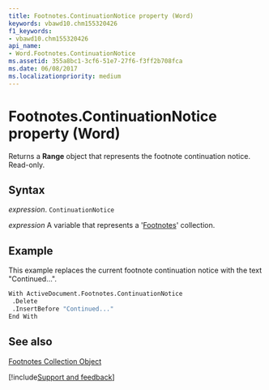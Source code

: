```yaml
---
title: Footnotes.ContinuationNotice property (Word)
keywords: vbawd10.chm155320426
f1_keywords:
- vbawd10.chm155320426
api_name:
- Word.Footnotes.ContinuationNotice
ms.assetid: 355a8bc1-3cf6-51e7-27f6-f3ff2b708fca
ms.date: 06/08/2017
ms.localizationpriority: medium
---
```



# Footnotes.ContinuationNotice property (Word)

Returns a **Range** object that represents the footnote continuation notice. Read-only.


## Syntax

_expression_. `ContinuationNotice`

_expression_ A variable that represents a '[Footnotes](Word.footnotes.md)' collection.


## Example

This example replaces the current footnote continuation notice with the text "Continued...".


```vb
With ActiveDocument.Footnotes.ContinuationNotice 
 .Delete 
 .InsertBefore "Continued..." 
End With
```


## See also


[Footnotes Collection Object](Word.footnotes.md)

[!include[Support and feedback](~/includes/feedback-boilerplate.md)]